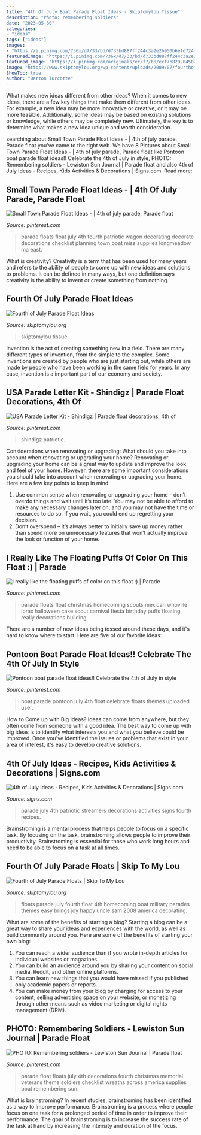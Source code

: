 ```yaml
---
title: "4th Of July Boat Parade Float Ideas - Skiptomylou Tissue"
description: "Photo: remembering soldiers"
date: "2023-05-30"
categories:
- "ideas"
tags: ["ideas"]
images:
- "https://i.pinimg.com/736x/d7/33/bd/d733bd887ff244c3a2e2b950b6efd724.jpg"
featuredImage: "https://i.pinimg.com/736x/d7/33/bd/d733bd887ff244c3a2e2b950b6efd724.jpg"
featured_image: "https://i.pinimg.com/originals/ec/f7/b8/ecf7b829204502831917970aca026367.jpg"
image: "https://www.skiptomylou.org/wp-content/uploads/2009/07/fourthofjulyfloat2009.jpg"
ShowToc: true
author: "Barton Turcotte"
---
```



What makes new ideas different from other ideas?
When it comes to new ideas, there are a few key things that make them different from other ideas. For example, a new idea may be more innovative or creative, or it may be more feasible. Additionally, some ideas may be based on existing solutions or knowledge, while others may be completely new. Ultimately, the key is to determine what makes a new idea unique and worth consideration.

	

		
searching about Small Town Parade Float Ideas - | 4th of july parade, Parade float you've came to the right web. We have 8 Pictures about Small Town Parade Float Ideas - | 4th of july parade, Parade float like Pontoon boat parade float ideas!! Celebrate the 4th of July in style, PHOTO: Remembering soldiers - Lewiston Sun Journal | Parade float and also 4th of July Ideas - Recipes, Kids Activities &amp; Decorations | Signs.com. Read more:
		
    
## Small Town Parade Float Ideas - | 4th Of July Parade, Parade Float

<img loading=lazy src="https://i.pinimg.com/736x/d7/33/bd/d733bd887ff244c3a2e2b950b6efd724.jpg" onerror="this.onerror=null;this.src='https://tse2.mm.bing.net/th?id=OIP.zTm6GW_P75XAsxzhqd4YnAHaE7&amp;pid=15.1';" alt="Small Town Parade Float Ideas - | 4th of july parade, Parade float">

_Source: pinterest.com_

>parade floats float july 4th fourth patriotic wagon decorating decorate decorations checklist planning town boat miss supplies longmeadow ma east. 

	

What is creativity?
Creativity is a term that has been used for many years and refers to the ability of people to come up with new ideas and solutions to problems. It can be defined in many ways, but one definition says creativity is the ability to invent or create something from nothing.

    
## Fourth Of July Parade Float Ideas

<img loading=lazy src="https://www.skiptomylou.org/wp-content/uploads/2008/07/uncle-sam-float.jpg" onerror="this.onerror=null;this.src='https://tse1.mm.bing.net/th?id=OIP.di4rxBk5uu-fyzEafY74dAAAAA&amp;pid=15.1';" alt="Fourth of July Parade Float Ideas">

_Source: skiptomylou.org_

>skiptomylou tissue. 

	

Invention is the act of creating something new in a field. There are many different types of invention, from the simple to the complex. Some inventions are created by people who are just starting out, while others are made by people who have been working in the same field for years. In any case, invention is a important part of our economy and society.

    
## USA Parade Letter Kit - Shindigz | Parade Float Decorations, 4th Of

<img loading=lazy src="https://i.pinimg.com/736x/89/46/f0/8946f0440ba1c8e8573c82e827cd427a.jpg" onerror="this.onerror=null;this.src='https://tse2.mm.bing.net/th?id=OIP.ID3hMAusHZGLiwfZQ0v0EAHaHa&amp;pid=15.1';" alt="USA Parade Letter Kit - Shindigz | Parade float decorations, 4th of">

_Source: pinterest.com_

>shindigz patriotic. 

	

Considerations when renovating or upgrading: What should you take into account when renovating or upgrading your home?
Renovating or upgrading your home can be a great way to update and improve the look and feel of your home. However, there are some important considerations you should take into account when renovating or upgrading your home. Here are a few key points to keep in mind: 
1. Use common sense when renovating or upgrading your home – don’t overdo things and wait until it’s too late. You may not be able to afford to make any necessary changes later on, and you may not have the time or resources to do so. If you wait, you could end up regretting your decision. 
2. Don’t overspend – it’s always better to initially save up money rather than spend more on unnecessary features that won’t actually improve the look or function of your home.

    
## I Really Like The Floating Puffs Of Color On This Float :) | Parade

<img loading=lazy src="https://i.pinimg.com/originals/ec/f7/b8/ecf7b829204502831917970aca026367.jpg" onerror="this.onerror=null;this.src='https://tse1.mm.bing.net/th?id=OIP.YDtrD39zIUUO7wThfBNO_QHaFj&amp;pid=15.1';" alt="I really like the floating puffs of color on this float :) | Parade">

_Source: pinterest.com_

>parade floats float christmas homecoming scouts mexican whoville lorax halloween cake scout carnival fiesta birthday puffs floating really decorations building. 

	

There are a number of new ideas being tossed around these days, and it's hard to know where to start. Here are five of our favorite ideas: 

    
## Pontoon Boat Parade Float Ideas!! Celebrate The 4th Of July In Style

<img loading=lazy src="https://i.pinimg.com/736x/68/39/e1/6839e1ae975d27e3ae01219363d895bf.jpg" onerror="this.onerror=null;this.src='https://tse1.mm.bing.net/th?id=OIP.0BXt73R7XRll4n5uavY77gHaJ3&amp;pid=15.1';" alt="Pontoon boat parade float ideas!! Celebrate the 4th of July in style">

_Source: pinterest.com_

>boat parade pontoon july 4th float celebrate floats themes uploaded user. 

	

How to Come up with Big Ideas?
Ideas can come from anywhere, but they often come from someone with a good idea. The best way to come up with big ideas is to identify what interests you and what you believe could be improved. Once you've identified the issues or problems that exist in your area of interest, it's easy to develop creative solutions.

    
## 4th Of July Ideas - Recipes, Kids Activities &amp; Decorations | Signs.com

<img loading=lazy src="http://www.signs.com/blog/wp-content/uploads/2013/06/5859727306_4d05f39d8a_b-e1371735168147-560x846.jpg" onerror="this.onerror=null;this.src='https://tse4.mm.bing.net/th?id=OIP.d-TMeEyQIzSv8Kcqc15dNgHaLM&amp;pid=15.1';" alt="4th of July Ideas - Recipes, Kids Activities &amp; Decorations | Signs.com">

_Source: signs.com_

>parade july 4th patriotic streamers decorations activities signs fourth recipes. 

	

Brainstroming is a mental process that helps people to focus on a specific task. By focusing on the task, brainstroming allows people to improve their productivity. Brainstroming is essential for those who work long hours and need to be able to focus on a task at all times.

    
## Fourth Of July Parade Floats | Skip To My Lou

<img loading=lazy src="https://www.skiptomylou.org/wp-content/uploads/2009/07/fourthofjulyfloat2009.jpg" onerror="this.onerror=null;this.src='https://tse1.mm.bing.net/th?id=OIP.cGbmpvUWBEYeunOy3L1-vwHaDa&amp;pid=15.1';" alt="Fourth of July Parade Floats | Skip To My Lou">

_Source: skiptomylou.org_

>floats parade july fourth float 4th homecoming boat military parades themes easy brings joy happy uncle sam 2008 america decorating. 

	

What are some of the benefits of starting a blog?
Starting a blog can be a great way to share your ideas and experiences with the world, as well as build community around you. Here are some of the benefits of starting your own blog: 
1. You can reach a wider audience than if you wrote in-depth articles for individual websites or magazines. 
2. You can build an audience around you by sharing your content on social media, Reddit, and other online platforms. 
3. You can learn new things that you would have missed if you published only academic papers or reports. 
4. You can make money from your blog by charging for access to your content, selling advertising space on your website, or monetizing through other means such as video marketing or digital rights management (DRM).

    
## PHOTO: Remembering Soldiers - Lewiston Sun Journal | Parade Float

<img loading=lazy src="https://i.pinimg.com/originals/5f/d1/de/5fd1de353249c1fb517329ea5c136883.jpg" onerror="this.onerror=null;this.src='https://tse4.mm.bing.net/th?id=OIP.fa8DeLFiRO4DHfzzkDdfhgHaE7&amp;pid=15.1';" alt="PHOTO: Remembering soldiers - Lewiston Sun Journal | Parade float">

_Source: pinterest.com_

>parade float floats july 4th decorations fourth christmas memorial veterans theme soldiers checklist wreaths across america supplies boat remembering sun. 

	

What is brainstroming?
In recent studies, brainstroming has been identified as a way to improve performance. Brainstroming is a process where people focus on one task for a prolonged period of time in order to improve their performance. The goal of brainstroming is to increase the success rate of the task at hand by increasing the intensity and duration of the focus.

